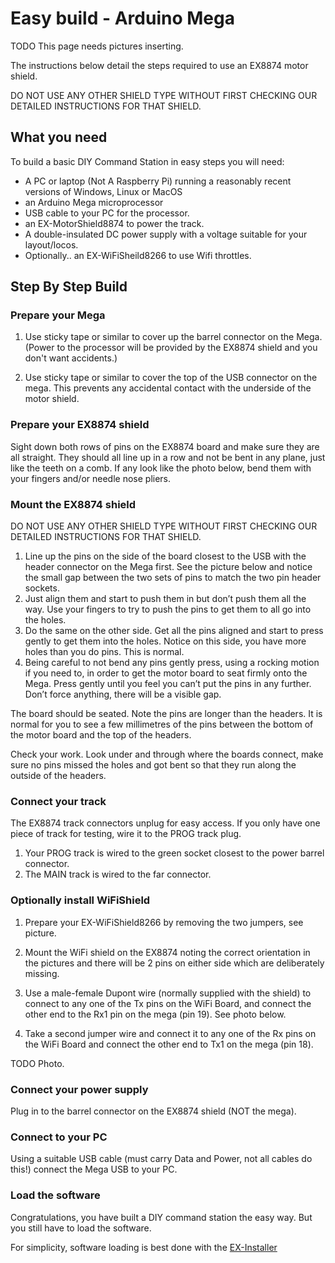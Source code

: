 # Easy build - Arduino Mega

TODO This page needs pictures inserting.

The instructions below detail the steps required to use an EX8874 motor shield.

DO NOT USE ANY OTHER SHIELD TYPE WITHOUT FIRST CHECKING OUR DETAILED INSTRUCTIONS FOR THAT SHIELD.

## What you need

To build a basic DIY Command Station in easy steps you will need:

- A PC or laptop (Not A Raspberry Pi) running a reasonably recent versions of Windows, Linux or MacOS
- an Arduino Mega microprocessor
- USB cable to your PC for the processor.
- an EX-MotorShield8874 to power the track.
- A double-insulated DC power supply with a voltage suitable for your layout/locos.  
- Optionally.. an EX-WiFiSheild8266 to use Wifi throttles.

## Step By Step Build

### Prepare your Mega

1. Use sticky tape or similar to cover up the barrel connector on the Mega. (Power to the processor will be provided by the EX8874 shield and you don't want accidents.)

2. Use sticky tape or similar to cover the top of the USB connector on the mega. This prevents any accidental contact with the underside of the motor shield.  

### Prepare your EX8874 shield

Sight down both rows of pins on the EX8874 board and make sure they are all straight. They should all line up in a row and not be bent in any plane, just like the teeth on a comb. If any look like the photo below, bend them with your fingers and/or needle nose pliers.

### Mount the EX8874 shield

DO NOT USE ANY OTHER SHIELD TYPE WITHOUT FIRST CHECKING OUR DETAILED INSTRUCTIONS FOR THAT SHIELD.

1. Line up the pins on the side of the board closest to the USB with the header connector on the Mega first.
    See the picture below and notice the small gap between the two sets of pins to match the two pin header sockets.
2. Just align them and start to push them in but don’t push them all the way.
    Use your fingers to try to push the pins to get them to all go into the holes.
3. Do the same on the other side.
    Get all the pins aligned and start to press gently to get them into the holes. Notice on this side, you have more holes than you do pins. This is normal.
4. Being careful to not bend any pins gently press, using a rocking motion if you need to, in order to get the motor board to seat firmly onto the Mega. Press gently until you feel you can’t put the pins in any further. Don’t force anything, there will be a visible gap.

The board should be seated. Note the pins are longer than the headers. It is normal for you to see a few millimetres of the pins between the bottom of the motor board and the top of the headers.

Check your work. Look under and through where the boards connect, make sure no pins missed the holes and got bent so that they run along the outside of the headers.

### Connect your track

The EX8874 track connectors unplug for easy access.
    If you only have one piece of track for testing, wire it to the PROG track plug.

 1. Your PROG track is wired to the green socket closest to the power barrel connector.
 2. The MAIN track is wired to the far connector.

### Optionally install WiFiShield

1. Prepare your EX-WiFiShield8266 by removing the two jumpers, see picture.
2. Mount the WiFi shield on the EX8874 noting the correct orientation in the pictures and there will be 2 pins on either side which are deliberately missing.
3. Use a male-female Dupont wire (normally supplied with the shield) to connect to any one of the Tx pins on the WiFi Board, and connect the other end to the Rx1 pin on the mega (pin 19). See photo below.

4. Take a second jumper wire and connect it to any one of the Rx pins on the WiFi Board and connect the other end to Tx1 on the mega (pin 18).

TODO Photo.

### Connect your power supply

Plug in to the barrel connector on the EX8874 shield (NOT the mega).

### Connect to your PC

Using a suitable USB cable (must carry Data and Power, not all cables do this!) connect the Mega USB to your PC.

### Load the software

Congratulations, you have built a DIY command station the easy way. But you still have to load the software.

For simplicity, software loading is best done with the [EX-Installer](80-installer.md)

